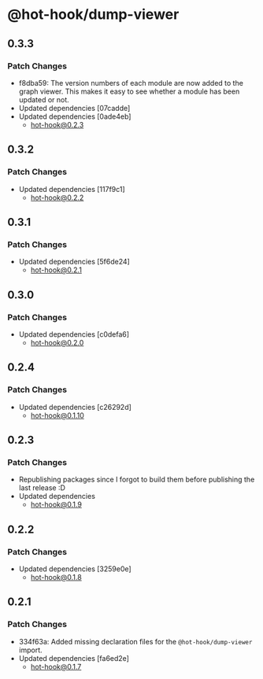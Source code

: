 # @hot-hook/dump-viewer

## 0.3.3

### Patch Changes

- f8dba59: The version numbers of each module are now added to the graph viewer. This makes it easy to see whether a module has been updated or not.
- Updated dependencies [07cadde]
- Updated dependencies [0ade4eb]
  - hot-hook@0.2.3

## 0.3.2

### Patch Changes

- Updated dependencies [117f9c1]
  - hot-hook@0.2.2

## 0.3.1

### Patch Changes

- Updated dependencies [5f6de24]
  - hot-hook@0.2.1

## 0.3.0

### Patch Changes

- Updated dependencies [c0defa6]
  - hot-hook@0.2.0

## 0.2.4

### Patch Changes

- Updated dependencies [c26292d]
  - hot-hook@0.1.10

## 0.2.3

### Patch Changes

- Republishing packages since I forgot to build them before publishing the last release :D
- Updated dependencies
  - hot-hook@0.1.9

## 0.2.2

### Patch Changes

- Updated dependencies [3259e0e]
  - hot-hook@0.1.8

## 0.2.1

### Patch Changes

- 334f63a: Added missing declaration files for the `@hot-hook/dump-viewer` import.
- Updated dependencies [fa6ed2e]
  - hot-hook@0.1.7
